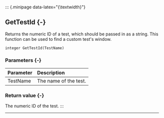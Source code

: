::: {.minipage data-latex="{\textwidth}"}
## GetTestId {-}

Returns the numeric ID of a test, which should be passed in as a string. This function can be used to find a custom test's window.

```{sql}
integer GetTestId(TestName)
```

### Parameters {-}

**Parameter** | **Description**
| :-- | :-- |
TestName | The name of the test.

### Return value {-}

The numeric ID of the test.
:::

***
